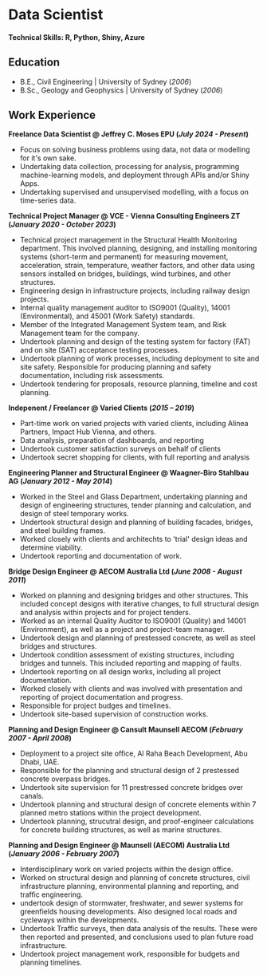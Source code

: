 # Data Scientist

#### Technical Skills: R, Python, Shiny, Azure

## Education
- B.E., Civil Engineering | University of Sydney (_2006_)
- B.Sc., Geology and Geophysics | University of Sydney (_2006_)

## Work Experience
**Freelance Data Scientist @ Jeffrey C. Moses EPU (_July 2024 - Present_)**
- Focus on solving business problems using data, not data or modelling for it's own sake.
- Undertaking data collection, processing for analysis, programming machine-learning models, and deployment through APIs and/or Shiny Apps.
- Undertaking supervised and unsupervised modelling, with a focus on time-series data.

**Technical Project Manager @ VCE - Vienna Consulting Engineers ZT (_January 2020 - October 2023_)**
- Technical project management in the Structural Health Monitoring department. This involved planning, designing, and installing monitoring systems (short-term and permanent) for measuring movement, acceleration, strain, temperature, weather factors, and other data using sensors installed on bridges, buildings, wind turbines, and other structures.
- Engineering design in infrastructure projects, including railway design projects.
- Internal quality management auditor to ISO9001 (Quality), 14001 (Environmental), and 45001 (Work Safety) standards.
- Member of the Integrated Management System team, and Risk Management team for the company.
- Undertook planning and design of the testing system for factory (FAT) and on site (SAT) acceptance testing processes.
- Undertook planning of work processes, including deployment to site and site safety. Responsible for producing planning and safety documentation, including risk assessments.
- Undertook tendering for proposals, resource planning, timeline and cost planning.

**Indepenent / Freelancer @ Varied Clients (_2015 – 2019_)**
- Part-time work on varied projects with varied clients, including Alinea Partners, Impact Hub Vienna, and others.
- Data analysis, preparation of dashboards, and reporting
- Undertook customer satisfaction surveys on behalf of clients
- Undertook secret shopping for clients, with full reporting and analysis

**Engineering Planner and Structural Engineer @ Waagner-Biro Stahlbau AG (_January 2012 - May 2014_)**
- Worked in the Steel and Glass Department, undertaking planning and design of engineering structures, tender planning and calculation, and design of steel temporary works.
- Undertook structural design and planning of building facades, bridges, and steel building frames.
- Worked closely with clients and architechts to 'trial' design ideas and determine viability.
- Undertook reporting and documentation of work.

**Bridge Design Engineer @ AECOM Australia Ltd (_June 2008 - August 2011_)**
- Worked on planning and designing bridges and other structures. This included concept designs with iterative changes, to full structural design and analysis within projects and for project tenders.
- Worked as an internal Quality Auditor to ISO9001 (Quality) and 14001 (Environment), as well as a project and project-team manager.
- Undertook design and planning of prestessed concrete, as well as steel bridges and structures.
- Undertook condition assessment of existing structures, including bridges and tunnels. This included reporting and mapping of faults.
- Undertook reporting on all design works, including all project documentation.
- Worked closely with clients and was involved with presentation and reporting of project documentation and progress.
- Responsible for project budges and timelines.
- Undertook site-based supervision of construction works.

**Planning and Design Engineer @ Cansult Maunsell AECOM (_February 2007 - April 2008_)**
- Deployment to a project site office, Al Raha Beach Development, Abu Dhabi, UAE.
- Responsible for the planning and structural design of 2 prestessed concrete overpass bridges.
- Undertook site supervision for 11 prestressed concrete bridges over canals.
- Undertook planning and structural design of concrete elements within 7 planned metro stations within the project development.
- Undertook planning, strucutral design, and proof-engineer calculations for concrete building structures, as well as marine structures.

**Planning and Design Engineer @ Maunsell (AECOM) Australia Ltd (_January 2006 - February 2007_)**
- Interdisciplinary work on varied projects within the design office.
- Worked on structural design and planning of concrete structures, civil infrastructure planning, environmental planning and reporting, and traffic engineering.
- undertook design of stormwater, freshwater, and sewer systems for greenfields housing developments. Also designed local roads and cycleways within the developments.
- Undertook Traffic surveys, then data analysis of the results. These were then reported and presented, and conclusions used to plan future road infrastructure.
- Undertook project management work, responsible for budgets and planning timelines.


